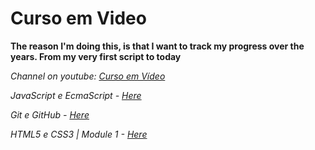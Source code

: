 # Curso em Video

  **The reason I'm doing this, is that I want to track my progress over the years. From my very first script to today**
  
  _Channel on youtube: [Curso em Vídeo](https://www.youtube.com/channel/UCrWvhVmt0Qac3HgsjQK62FQ)_
 
  _JavaScript e EcmaScript - [Here](https://youtube.com/playlist?list=PLHz_AreHm4dlsK3Nr9GVvXCbpQyHQl1o1)_
  
  _Git e GitHub - [Here](https://www.youtube.com/watch?v=xEKo29OWILE&list=PLHz_AreHm4dm7ZULPAmadvNhH6vk9oNZA)_
  
  _HTML5 e CSS3 | Module 1 - [Here](https://youtu.be/Ejkb_YpuHWs)_
